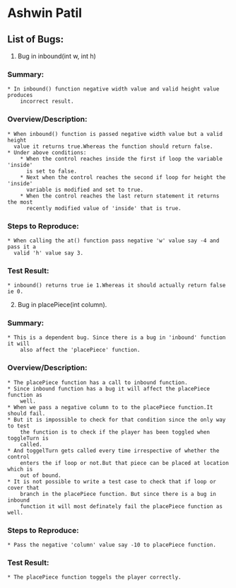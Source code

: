 # Ashwin Patil

## List of Bugs:

1. Bug in inbound(int w, int h)

### Summary:

	* In inbound() function negative width value and valid height value produces
		incorrect result.

### Overview/Description:

	* When inbound() function is passed negative width value but a valid height
	  value it returns true.Whereas the function should return false.
	* Under above conditions:
		* When the control reaches inside the first if loop the variable 'inside'
		  is set to false.
		* Next when the control reaches the second if loop for height the 'inside'
		  variable is modified and set to true.
		* When the control reaches the last return statement it returns the most
		  recently modified value of 'inside' that is true.

### Steps to Reproduce:

	* When calling the at() function pass negative 'w' value say -4 and pass it a
	  valid 'h' value say 3.

### Test Result:

	* inbound() returns true ie 1.Whereas it should actually return false ie 0.

2. Bug in placePiece(int column).

### Summary:

	* This is a dependent bug. Since there is a bug in 'inbound' function it will
		also affect the 'placePiece' function.

### Overview/Description:

	* The placePiece function has a call to inbound function.
	* Since inbound function has a bug it will affect the placePiece function as
		well.
	* When we pass a negative column to to the placePiece function.It should fail.
	* But it is impossible to check for that condition since the only way to test
		the function is to check if the player has been toggled when toggleTurn is
		called.
	* And toggelTurn gets called every time irrespective of whether the control
		enters the if loop or not.But that piece can be placed at location which is
		out of bound.
	* It is not possible to write a test case to check that if loop or cover that
		branch in the placePiece function. But since there is a bug in inbound
		function it will most definately fail the placePiece function as well.

### Steps to Reproduce:

	* Pass the negative 'column' value say -10 to placePiece function.

### Test Result:

	* The placePiece function toggels the player correctly.
